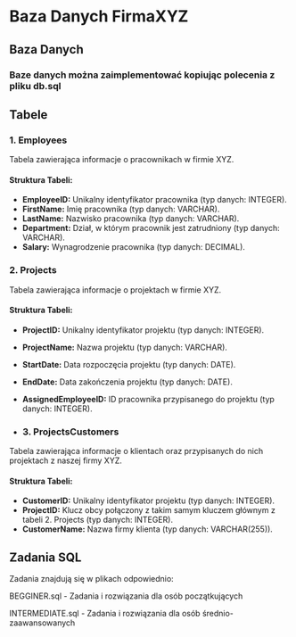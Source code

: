 # Baza Danych FirmaXYZ

## Baza Danych

### Baze danych można zaimplementować kopiując polecenia z pliku db.sql

## Tabele

### 1. Employees
Tabela zawierająca informacje o pracownikach w firmie XYZ.

#### Struktura Tabeli:
- **EmployeeID:** Unikalny identyfikator pracownika (typ danych: INTEGER).
- **FirstName:** Imię pracownika (typ danych: VARCHAR).
- **LastName:** Nazwisko pracownika (typ danych: VARCHAR).
- **Department:** Dział, w którym pracownik jest zatrudniony (typ danych: VARCHAR).
- **Salary:** Wynagrodzenie pracownika (typ danych: DECIMAL).

### 2. Projects
Tabela zawierająca informacje o projektach w firmie XYZ.

#### Struktura Tabeli:
- **ProjectID:** Unikalny identyfikator projektu (typ danych: INTEGER).
- **ProjectName:** Nazwa projektu (typ danych: VARCHAR).
- **StartDate:** Data rozpoczęcia projektu (typ danych: DATE).
- **EndDate:** Data zakończenia projektu (typ danych: DATE).
- **AssignedEmployeeID:** ID pracownika przypisanego do projektu (typ danych: INTEGER).

- ### 3. ProjectsCustomers
Tabela zawierająca informacje o klientach oraz przypisanych do nich projektach z naszej firmy XYZ.

#### Struktura Tabeli:
- **CustomerID:** Unikalny identyfikator projektu (typ danych: INTEGER).
- **ProjectID:** Klucz obcy połączony z takim samym kluczem głównym z tabeli 2. Projects (typ danych: INTEGER).
- **CustomerName:** Nazwa firmy klienta (typ danych: VARCHAR(255)).

## Zadania SQL
Zadania znajdują się w plikach odpowiednio:

BEGGINER.sql - Zadania i rozwiązania dla osób początkujących

INTERMEDIATE.sql - Zadania i rozwiązania dla osób średnio-zaawansowanych
